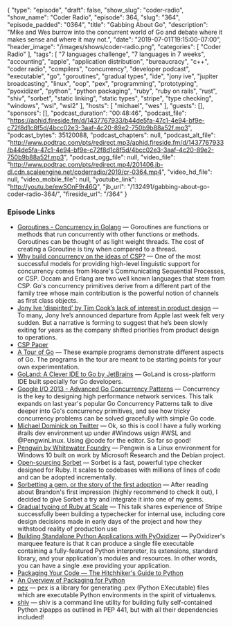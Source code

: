 {
  "type": "episode",
  "draft": false,
  "show_slug": "coder-radio",
  "show_name": "Coder Radio",
  "episode": 364,
  "slug": "364",
  "episode_padded": "0364",
  "title": "Gabbing About Go",
  "description": "Mike and Wes burrow into the concurrent world of Go and debate where it makes sense and where it may not.",
  "date": "2019-07-01T19:15:00-07:00",
  "header_image": "/images/shows/coder-radio.png",
  "categories": [
    "Coder Radio"
  ],
  "tags": [
    "7 languages challenge",
    "7 languages in 7 weeks",
    "accounting",
    "apple",
    "application distribution",
    "bureaucracy",
    "c++",
    "coder radio",
    "compilers",
    "concurrency",
    "developer podcast",
    "executable",
    "go",
    "goroutines",
    "gradual types",
    "ide",
    "jony ive",
    "jupiter broadcasting",
    "linux",
    "oop",
    "pex",
    "programming",
    "prototyping",
    "pyoxidizer",
    "python",
    "python packaging",
    "ruby",
    "ruby on rails",
    "rust",
    "shiv",
    "sorbet",
    "static linking",
    "static types",
    "stripe",
    "type checking",
    "windows",
    "wsl",
    "wsl2"
  ],
  "hosts": [
    "michael",
    "wes"
  ],
  "guests": [],
  "sponsors": [],
  "podcast_duration": "00:48:46",
  "podcast_file": "https://aphid.fireside.fm/d/1437767933/b44de5fa-47c1-4e94-bf9e-c72f8d1c8f5d/4bcc02e3-3aaf-4c20-89e2-750b9b88a52f.mp3",
  "podcast_bytes": 35120088,
  "podcast_chapters": null,
  "podcast_alt_file": "http://www.podtrac.com/pts/redirect.mp3/aphid.fireside.fm/d/1437767933/b44de5fa-47c1-4e94-bf9e-c72f8d1c8f5d/4bcc02e3-3aaf-4c20-89e2-750b9b88a52f.mp3",
  "podcast_ogg_file": null,
  "video_file": "http://www.podtrac.com/pts/redirect.mp4/201406.jb-dl.cdn.scaleengine.net/coderradio/2019/cr-0364.mp4",
  "video_hd_file": null,
  "video_mobile_file": null,
  "youtube_link": "http://youtu.be/ewSOnF9r46Q",
  "jb_url": "/132491/gabbing-about-go-coder-radio-364/",
  "fireside_url": "/364"
}


### Episode Links

  * [Goroutines - Concurrency in Golang](https://golangbot.com/goroutines/ "Goroutines - Concurrency in Golang") — Goroutines are functions or methods that run concurrently with other functions or methods. Goroutines can be thought of as light weight threads. The cost of creating a Goroutine is tiny when compared to a thread. 
  * [Why build concurrency on the ideas of CSP?](https://golang.org/doc/faq#csp "Why build concurrency on the ideas of CSP?") — One of the most successful models for providing high-level linguistic support for concurrency comes from Hoare's Communicating Sequential Processes, or CSP. Occam and Erlang are two well known languages that stem from CSP. Go's concurrency primitives derive from a different part of the family tree whose main contribution is the powerful notion of channels as first class objects.
  * [Jony Ive ‘dispirited’ by Tim Cook’s lack of interest in product design](https://www.theverge.com/2019/7/1/20676755/jony-ive-exit-tim-cook-disinterest-in-product "Jony Ive ‘dispirited’ by Tim Cook’s lack of interest in product design") — To many, Jony Ive’s announced departure from Apple last week felt very sudden. But a narrative is forming to suggest that he’s been slowly exiting for years as the company shifted priorities from product design to operations.
  * [CSP Paper](https://www.cs.cmu.edu/~crary/819-f09/Hoare78.pdf "CSP Paper")
  * [A Tour of Go](https://tour.golang.org/welcome/1 "A Tour of Go") — These example programs demonstrate different aspects of Go. The programs in the tour are meant to be starting points for your own experimentation. 
  * [GoLand: A Clever IDE to Go by JetBrains](https://www.jetbrains.com/go/ "GoLand: A Clever IDE to Go by JetBrains") — GoLand is cross-platform IDE built specially for Go developers.
  * [Google I/O 2013 - Advanced Go Concurrency Patterns](https://www.youtube.com/watch?v=QDDwwePbDtw&feature=youtu.be "Google I/O 2013 - Advanced Go Concurrency Patterns") — Concurrency is the key to designing high performance network services. This talk expands on last year's popular Go Concurrency Patterns talk to dive deeper into Go's concurrency primitives, and see how tricky concurrency problems can be solved gracefully with simple Go code.
  * [Michael Dominick on Twitter](https://twitter.com/dominucco/status/1145405694839021571 "Michael Dominick on Twitter") — Ok, so this is cool I have a fully working #rails dev environment up under #Windows usign #WSL and @PengwinLinux. Using @code for the editor. So far so good!
  * [Pengwin by Whitewater Foundry](https://www.pengwin.dev/ "Pengwin by Whitewater Foundry") — Pengwin is a Linux environment for Windows 10 built on work by Microsoft Research and the Debian project.
  * [Open-sourcing Sorbet](https://sorbet.org/blog/2019/06/20/open-sourcing-sorbet "Open-sourcing Sorbet") — Sorbet is a fast, powerful type checker designed for Ruby. It scales to codebases with millions of lines of code and can be adopted incrementally.
  * [Sorbetting a gem, or the story of the first adoption](https://dev.to/evilmartians/sorbetting-a-gem-or-the-story-of-the-first-adoption-3j3p "Sorbetting a gem, or the story of the first adoption") — After reading about Brandon's first impression (highly recommend to check it out), I decided to give Sorbet a try and integrate it into one of my gems.
  * [ Gradual typing of Ruby at Scale](https://www.youtube.com/watch?v=uFFJyp8vXQI " Gradual typing of Ruby at Scale") — This talk shares experience of Stripe successfully been building a typechecker for internal use, including core design decisions made in early days of the project and how they withstood reality of production use 
  * [Building Standalone Python Applications with PyOxidizer](https://gregoryszorc.com/blog/2019/06/24/building-standalone-python-applications-with-pyoxidizer/ "Building Standalone Python Applications with PyOxidizer") — PyOxidizer's marquee feature is that it can produce a single file executable containing a fully-featured Python interpreter, its extensions, standard library, and your application's modules and resources. In other words, you can have a single .exe providing your application. 
  * [Packaging Your Code — The Hitchhiker's Guide to Python](https://docs.python-guide.org/shipping/packaging/ "Packaging Your Code — The Hitchhiker's Guide to Python")
  * [An Overview of Packaging for Python](https://packaging.python.org/overview/#depending-on-a-pre-installed-python "An Overview of Packaging for Python")
  * [pex](https://github.com/pantsbuild/pex "pex") — pex is a library for generating .pex (Python EXecutable) files which are executable Python environments in the spirit of virtualenvs.
  * [shiv](https://github.com/linkedin/shiv#shiv "shiv") — shiv is a command line utility for building fully self-contained Python zipapps as outlined in PEP 441, but with all their dependencies included! 


